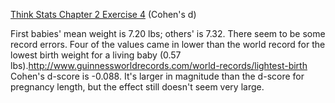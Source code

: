 [Think Stats Chapter 2 Exercise 4](http://greenteapress.com/thinkstats2/html/thinkstats2003.html#toc24) (Cohen's d)

First babies' mean weight is 7.20 lbs; others' is 7.32. 
There seem to be some record errors. Four of the values came in lower than the world record for the lowest birth weight for a living baby (0.57 lbs).http://www.guinnessworldrecords.com/world-records/lightest-birth 
Cohen's d-score is -0.088. It's larger in magnitude than the d-score for pregnancy length, but the effect still doesn't seem very large.


